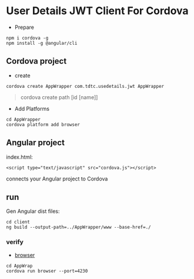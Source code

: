 # User Details JWT Client For Cordova
- Prepare
```
npm i cordova -g
npm install -g @angular/cli
```

## Cordova project
- create
```
cordova create AppWrapper com.tdtc.usedetails.jwt AppWrapper
```
> cordova create path [id [name]]

- Add Platforms
```
cd AppWrapper
cordova platform add browser
```

## Angular project
index.html:
```
<script type="text/javascript" src="cordova.js"></script>
```
connects your Angular project to Cordova

## run
Gen Angular dist files:
```
cd client
ng build --output-path=../AppWrapper/www --base-href=./
```

### verify
- [browser](http://localhost:4230/browser/index.html)
```
cd AppWrap
cordova run browser --port=4230
```
